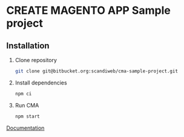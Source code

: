 # CREATE MAGENTO APP Sample project

## Installation

1. Clone repository

    ```bash
    git clone git@bitbucket.org:scandiweb/cma-sample-project.git
    ```

2. Install dependencies

    ```bash
    npm ci
    ```

3. Run CMA

    ```bash
    npm start
    ```

[Documentation](https://docs.create-magento-app.com/getting-started/getting-started)
